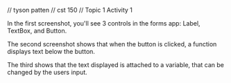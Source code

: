 // tyson patten
// cst 150 
// Topic 1 Activity 1

In the first screenshot, you'll see 3 controls in the forms app: Label, TextBox, and Button.

The second screenshot shows that when the button is clicked, a function displays text below the button.

The third shows that the text displayed is attached to a variable, that can be changed by the users input.
